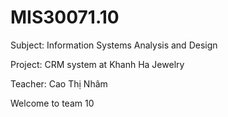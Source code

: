 # MIS30071.10

Subject: Information Systems Analysis and Design

Project: CRM system at Khanh Ha Jewelry

Teacher: Cao Thị Nhâm

Welcome to team 10


